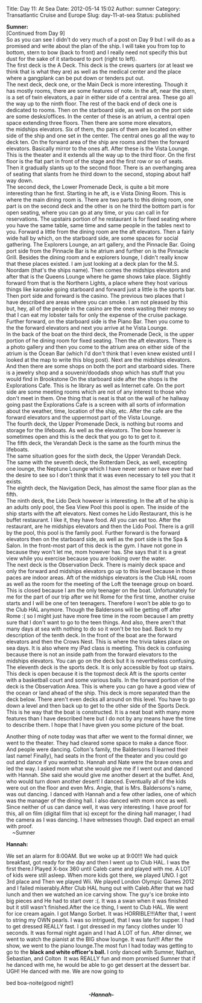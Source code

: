 Title: Day 11: At Sea
Date: 2012-05-14 15:02
Author: sumner
Category: Transatlantic Cruise and Europe
Slug: day-11-at-sea
Status: published

**Sumner:**  
\[Continued from Day 9\]  
So as you can see I didn't do very much of a post on Day 9 but I will do
as a promised and write about the plan of the ship. I will take you from
top to bottom, stern to bow (back to front) and I really need not
specify this but dust for the sake of it starboard to port (right to
left).  
The first deck is the A Deck. This deck is the crews quarters (or at
least we think that is what they are) as well as the medical center and
the place where a gangplank can be put down or tenders put out.  
The next deck, deck one, or the Main Deck is more interesting. Though it
has mostly rooms, there are some features of note. In the aft, near the
stern, is a set of twin elevators, a pair in either side of a central
area. These go all the way up to the ninth floor. The rest of the back
end of deck one is dedicated to rooms. Then on the starboard side, as
well as on the port side are some desks/offices. In the center of these
is an atrium, a central open space extending three floors. Then there
are some more elevators, the midships elevators. Six of them, tho pairs
of them are located on either side of the ship and one set in the
center. The central ones go all the way to deck ten. On the forward area
of the ship are rooms and then the forward elevators. Basically mirror
to the ones aft. After these is the Vista Lounge. This is the theater
and it extends all the way up to the third floor. On the first floor is
the flat part in front of the stage and the first row or so of seats.
Then it gradually slants up to the second floor. There is an overhanging
area of seating that slants from he third down to the second, stoping
about half way down.  
The second deck, the Lower Promenade Deck, is quite a bit more
interesting than he first. Starting in he aft, is e Vista Dining Room.
This is where the main dining room is. There are two parts to this
dining room, one part is on the second deck and the other is on he third
the bottom part is for open seating, where you can go at any time, or
you can call in for reservations. The upstairs portion of he restaurant
is for fixed seating where you have the same table, same time and same
people in the tables next to you. Forward a little from the dining room
are the aft elevators. Then a fairly wide hall by which, on the
starboard side, are some spaces for social gathering. The Explorers
Lounge, an art gallery, and the Pinnacle Bar. Going port side from the
Pinnacle Bar is he atrium and further on is the Pinnacle Grill. Besides
the dining room and e explorers lounge, I didn't really know that these
places existed. I am just looking at a deck plan for the M.S. Noordam
(that's the ships name). Then comes the midships elevators and after
that is the Queens Lounge where he game shows take place. Slightly
forward from that is the Northern Lights, a place where they host
various things like karaoke going starboard and forward just a little is
the sports bar. Then port side and forward is the casino. The previous
two places that I have described are areas where you can smoke. I am not
pleased by this but, hey, all of the people in the casino are the ones
wasting their money so that I can eat my lobster tails for only the
expense of the cruise package. Further forward, on the starboard side is
the Piano Bar. Then you come to the the forward elevators and next you
arrive at he Vista Lounge.  
In the back of the boat on the third deck, the Promenade Deck, is the
upper portion of he dining room for fixed seating. Then the aft
elevators. There is a photo gallery and then you come to the atrium area
on either side of the atrium is the Ocean Bar (which I'd don't think
that I even knew existed until I looked at the map to write this blog
post). Next are the midships elevators. And then there are some shops on
both the port and starboard sides. There is a jewelry shop and a
souvenir/doodads shop which has stuff that you would find in Brookstone
On the starboard side after the shops is the Explorations Cafe. This is
he library as well as Internet cafe. On the port side are some meeting
rooms which are not of any interest to those who don't meet in them. One
thing that is neat is that on the wall of he hallway going past the
Explorations Cafe is a screen with all sorts of information about the
weather, time, location of the ship, etc. After the cafe are the forward
elevators and the uppermost part of the Vista Lounge.  
The fourth deck, the Upper Promenade Deck, is nothing but rooms and
storage for the lifeboats. As well as the elevators. The bow however is
sometimes open and this is the deck that you go to to get to it.  
The fifth deck, the Verandah Deck is the same as the fourth minus the
lifeboats.  
The same situation goes for the sixth deck, the Upper Verandah Deck.  
The same with the seventh deck, the Rotterdam Deck, as well, excepting
one lounge, the Neptune Lounge which I have never seen or have ever had
the desire to see so I don't think that it was even necessary to tell
you that it exists.  
The eighth deck, the Navigation Deck, has almost the same floor plan as
the fifth.  
The ninth deck, the Lido Deck however is interesting. In the aft of he
ship is an adults only pool, the Sea View Pool this pool is open. The
inside of the ship starts with the aft elevators. Next comes he Lido
Restaurant, this is he buffet restaurant. I like it, they have food. All
you can eat too. After the restaurant, are he midships elevators and
then the Lido Pool. There is a grill by the pool, this pool is the
family pool. Further forward is the forward elevators then on the
starboard side, as well as the port side is the Spa & Salon. In
the front-most part of this deck is the gym. I have not gone in because
they won't let me, mom however has. She says that it is a great view
while you exercise because you are looking over the water.  
The next deck is the Observation Deck. There is mainly deck space and
only the forward and midships elevators go up to this level because in
those paces are indoor areas. Aft of the midships elevators is the Club
HAL room as well as the room for the meeting of the Loft the teenage
group on board. This is closed because I am the only teenager on the
boat. Unfortunately for me for the part of our trip after we hit Rome
for the first time, another cruise starts and I will be one of ten
teenagers. Therefore I won't be able to go to the Club HAL anymore.
Though the Baldersons will be getting off after Rome :( so I might just
have more free time in the room because I am pretty sure that I don't
want to go to the teen things. And also, there aren't that many days at
sea with nothing to do so it won't be too bad. Back to my description of
the tenth deck. In the front of the boat are the forward elevators and
then the Crows Nest. This is where the trivia takes place on sea days.
It is also where my iPad class is meeting. This deck is confusing
because there is not an inside path from the forward elevators to the
midships elevators. You can go on the deck but it is nevertheless
confusing.  
The eleventh deck is the sports deck. It is only accessible by foot up
stairs. This deck is open because it is the topmost deck Aft is the
sports center with a basketball court and some various balls. In the
forward portion of the deck is the Observation Area. This is where you
can go have a good view of the ocean or land ahead of the ship. This
deck is more separated than the deck below. There aren't even decks all
around on this level. You have to go down a level and then back up to
get to the other side of the Sports Deck.  
This is he way that the boat is constructed. It is a neat boat with many
more features than I have described here but I do not by any means have
the time to describe them. I hope that I have given you some picture of
the boat.

Another thing of note today was that after we went to the formal dinner,
we went to the theater. They had cleared some space to make a dance
floor. And people were dancing. Colton's family, the Baldersons (I
learned their last name! Finally), had seats in the front of the theater
and you could go out and dance if you wanted to. Hannah and Nate were
the brave ones and led the way. I asked mom what she would give me if I
went out and danced with Hannah. She said she would give me another
desert at the buffet. And, who would turn down another desert! I danced.
Eventually all of the kids were out on the floor and even Mrs. Angie,
that is Mrs. Baldersons's name, was out dancing. I danced with Hannah
and a few other ladies, one of which was the manager of the dining hall.
I also danced with mom once as well. Since neither of us can dance well,
it was very interesting. I have proof for this, all on film (digital
film that is) except for the dining hall manager, I had the camera as I
was dancing. I have witnesses though. Dad expect an email with proof.  
    \~Sumner

**Hannah:**

We set an alarm for 8:00AM. But we woke up at 9:00!!! We had quick
breakfast, got ready for the day and then I went up to Club HAL. I was
the first there.I Played X-box 360 until Caleb came and played with me.
A LOT of kids were still asleep. When more kids got there, we played
UNO. I got 3rd place and Then we played Wii. We played London Olympic
Games 2012 and I failed miserably.After Club HAL hung out with
Caleb.After that we had lunch and then we watched an ice carving show.
The guy's ice broke into big pieces and He had to start over :(. It was
a swan when it was finished but it still wasn't finished.After the ice
thing, I went to Club HAL. We went for ice cream again. I got Mango
Sorbet. It was HORRIBLE!!!After that, I went to string my OWN pearls. I
was so intrigued, that I was late for supper. I had to get dressed
REALLY fast. I got dressed in my fancy clothes under 10 seconds. It was
formal night again and I had A LOT of fun. After dinner, we went to
watch the pianist at the BIG show lounge. It was fun!!! After the show,
we went to the piano lounge.The most fun I had today was getting to go
to the **black and white officer's ball.** I only danced with Sumner,
Nathan, Sebastian, and Colton  It was REALLY fun and mom promised Sumner
that if he danced with me, he would be able to go get dessert at the
dessert bar. UGH! He danced with me. We are now going to

bed boa-noite(good night!)  
  

<div align="CENTER">

***-Hannah-***

</div>
